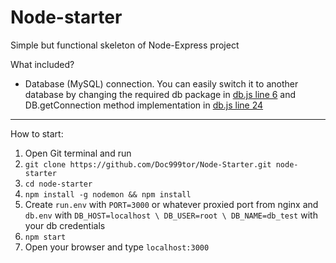# Node-starter

Simple but functional skeleton of Node-Express project

What included?
* Database (MySQL) connection. You can easily switch it to another database by changing the required db package in [db.js line 6](https://github.com/Doc999tor/Node-Starter/blob/20df3d5f9fa7c79c4b58642538191f67c0216db5/lib/db.js#L6) and DB.getConnection method implementation in [db.js line 24](https://github.com/Doc999tor/Node-Starter/blob/20df3d5f9fa7c79c4b58642538191f67c0216db5/lib/db.js#L24)

---
How to start:
1. Open Git terminal and run
2. `git clone https://github.com/Doc999tor/Node-Starter.git node-starter`
3. `cd node-starter`
4. `npm install -g nodemon && npm install`
5. Create `run.env` with `PORT=3000` or whatever proxied port from nginx and `db.env` with `DB_HOST=localhost \ DB_USER=root \ DB_NAME=db_test` with your db credentials
6. `npm start`
7. Open your browser and type `localhost:3000`
